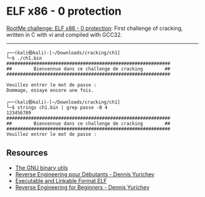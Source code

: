 # ELF x86 - 0 protection

[RootMe challenge: ELF x86 - 0 protection](https://www.root-me.org/en/Challenges/Cracking/ELF-x86-0-protection): First challenge of cracking, written in C with vi and compiled with GCC32.

----

```text
┌──(kali㉿kali)-[~/Downloads/cracking/ch1]
└─$ ./ch1.bin
############################################################
##        Bienvennue dans ce challenge de cracking        ##
############################################################

Veuillez entrer le mot de passe : 
Dommage, essaye encore une fois.
                                                                                                                                                                      
┌──(kali㉿kali)-[~/Downloads/cracking/ch1]
└─$ strings ch1.bin | grep passe -B 4
123456789
############################################################
##        Bienvennue dans ce challenge de cracking        ##
############################################################
Veuillez entrer le mot de passe : 
```

## Resources

* [The GNU binary utils](https://repository.root-me.org/Administration/Unix/Linux/EN%20-%20The%20GNU%20binary%20utils.pdf)
* [Reverse Engineering pour Débutants - Dennis Yurichev](https://repository.root-me.org/Reverse%20Engineering/FR%20-%20Reverse%20Engineering%20pour%20D%C3%A9butants%20-%20Dennis%20Yurichev.pdf)
* [Executable and Linkable Format ELF](https://repository.root-me.org/Reverse%20Engineering/x86/Unix/EN%20-%20Executable%20and%20Linkable%20Format%20ELF.pdf)
* [Reverse Engineering for Beginners - Dennis Yurichev](https://repository.root-me.org/Reverse%20Engineering/EN%20-%20Reverse%20Engineering%20for%20Beginners%20-%20Dennis%20Yurichev.pdf)
